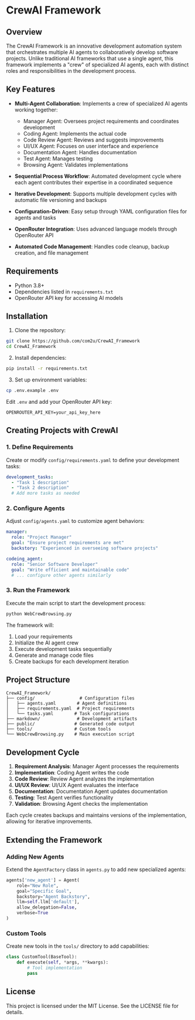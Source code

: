 # CrewAI Framework

## Overview
The CrewAI Framework is an innovative development automation system that orchestrates multiple AI agents to collaboratively develop software projects. Unlike traditional AI frameworks that use a single agent, this framework implements a "crew" of specialized AI agents, each with distinct roles and responsibilities in the development process.

## Key Features
- **Multi-Agent Collaboration**: Implements a crew of specialized AI agents working together:
  - Manager Agent: Oversees project requirements and coordinates development
  - Coding Agent: Implements the actual code
  - Code Review Agent: Reviews and suggests improvements
  - UI/UX Agent: Focuses on user interface and experience
  - Documentation Agent: Handles documentation
  - Test Agent: Manages testing
  - Browsing Agent: Validates implementations

- **Sequential Process Workflow**: Automated development cycle where each agent contributes their expertise in a coordinated sequence
- **Iterative Development**: Supports multiple development cycles with automatic file versioning and backups
- **Configuration-Driven**: Easy setup through YAML configuration files for agents and tasks
- **OpenRouter Integration**: Uses advanced language models through OpenRouter API
- **Automated Code Management**: Handles code cleanup, backup creation, and file management

## Requirements
- Python 3.8+
- Dependencies listed in `requirements.txt`
- OpenRouter API key for accessing AI models

## Installation

1. Clone the repository:
```bash
git clone https://github.com/com2u/CrewAI_Framework
cd CrewAI_Framework
```

2. Install dependencies:
```bash
pip install -r requirements.txt
```

3. Set up environment variables:
```bash
cp .env.example .env
```
Edit `.env` and add your OpenRouter API key:
```
OPENROUTER_API_KEY=your_api_key_here
```

## Creating Projects with CrewAI

### 1. Define Requirements
Create or modify `config/requirements.yaml` to define your development tasks:
```yaml
development_tasks:
  - "Task 1 description"
  - "Task 2 description"
  # Add more tasks as needed
```

### 2. Configure Agents
Adjust `config/agents.yaml` to customize agent behaviors:
```yaml
manager:
  role: "Project Manager"
  goal: "Ensure project requirements are met"
  backstory: "Experienced in overseeing software projects"

codeing_agent:
  role: "Senior Software Developer"
  goal: "Write efficient and maintainable code"
  # ... configure other agents similarly
```

### 3. Run the Framework
Execute the main script to start the development process:
```bash
python WebCrewBrowsing.py
```

The framework will:
1. Load your requirements
2. Initialize the AI agent crew
3. Execute development tasks sequentially
4. Generate and manage code files
5. Create backups for each development iteration

## Project Structure
```
CrewAI_Framework/
├── config/                 # Configuration files
│   ├── agents.yaml        # Agent definitions
│   ├── requirements.yaml  # Project requirements
│   └── tasks.yaml        # Task configurations
├── markdown/              # Development artifacts
├── public/               # Generated code output
├── tools/                # Custom tools
└── WebCrewBrowsing.py    # Main execution script
```

## Development Cycle
1. **Requirement Analysis**: Manager Agent processes the requirements
2. **Implementation**: Coding Agent writes the code
3. **Code Review**: Review Agent analyzes the implementation
4. **UI/UX Review**: UI/UX Agent evaluates the interface
5. **Documentation**: Documentation Agent updates documentation
6. **Testing**: Test Agent verifies functionality
7. **Validation**: Browsing Agent checks the implementation

Each cycle creates backups and maintains versions of the implementation, allowing for iterative improvements.

## Extending the Framework

### Adding New Agents
Extend the `AgentFactory` class in `agents.py` to add new specialized agents:
```python
agents['new_agent'] = Agent(
    role="New Role",
    goal="Specific Goal",
    backstory="Agent Backstory",
    llm=self.llm['default'],
    allow_delegation=False,
    verbose=True
)
```

### Custom Tools
Create new tools in the `tools/` directory to add capabilities:
```python
class CustomTool(BaseTool):
    def execute(self, *args, **kwargs):
        # Tool implementation
        pass
```

## License
This project is licensed under the MIT License. See the LICENSE file for details.
